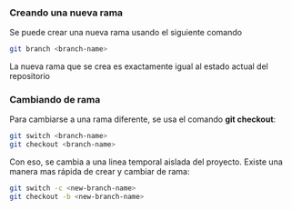 ### Creando una nueva rama

Se puede crear una nueva rama usando el siguiente comando

```bash
git branch <branch-name>
```

La nueva rama que se crea es exactamente igual al estado actual del repositorio

### Cambiando de rama

Para cambiarse a una rama diferente, se usa el comando **git checkout**:

```bash {all|1|2|all}
git switch <branch-name>
git checkout <branch-name>
```

Con eso, se cambia a una linea temporal aislada del proyecto. Existe una manera mas rápida de crear y cambiar de rama:

```bash {all|1|2|all}
git switch -c <new-branch-name>
git checkout -b <new-branch-name>
```
